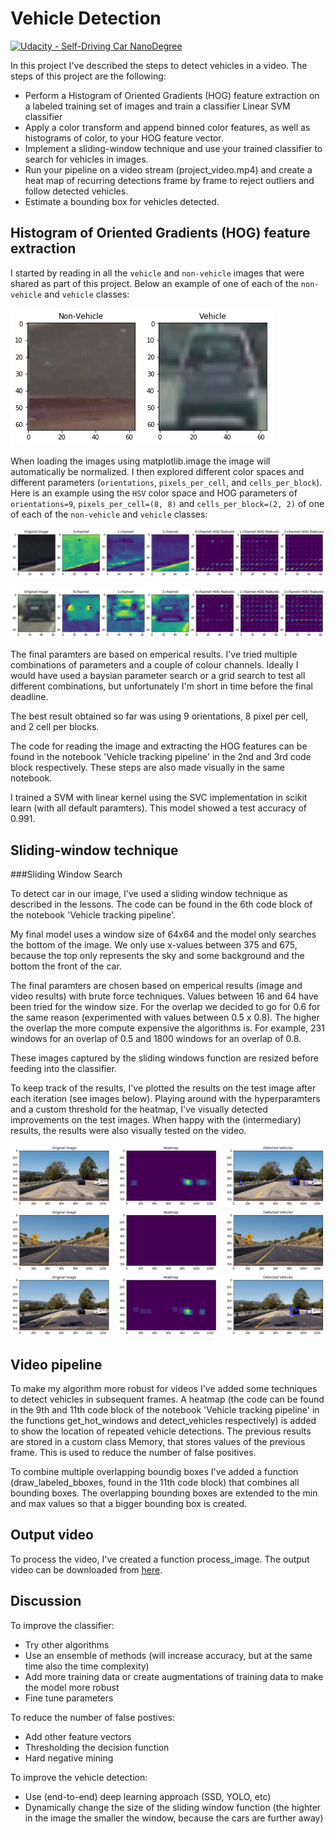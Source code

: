 # Vehicle Detection
[![Udacity - Self-Driving Car NanoDegree](https://s3.amazonaws.com/udacity-sdc/github/shield-carnd.svg)](http://www.udacity.com/drive)


In this project I've described the steps to detect vehicles in a video. The steps of this project are the following:

* Perform a Histogram of Oriented Gradients (HOG) feature extraction on a labeled training set of images and train a classifier Linear SVM classifier
* Apply a color transform and append binned color features, as well as histograms of color, to your HOG feature vector.
* Implement a sliding-window technique and use your trained classifier to search for vehicles in images.
* Run your pipeline on a video stream (project_video.mp4) and create a heat map of recurring detections frame by frame to reject outliers and follow detected vehicles.
* Estimate a bounding box for vehicles detected.

## Histogram of Oriented Gradients (HOG) feature extraction
I started by reading in all the `vehicle` and `non-vehicle` images that were shared as part of this project. Below an example of one of each of the `non-vehicle` and `vehicle` classes:

![Example training images](./images/training_data_vehicle.png)

When loading the images using matplotlib.image the image will automatically be normalized. I then explored different color spaces and different parameters (`orientations`, `pixels_per_cell`, and `cells_per_block`). Here is an example using the `HSV` color space and HOG parameters of `orientations=9`, `pixels_per_cell=(8, 8)` and `cells_per_block=(2, 2)` of one of each of the `non-vehicle` and `vehicle` classes:

![no vehicle example](./images/hog_features_no_vehicle.png)

![vehicle example](./images/hog_features_vehicle.png)

The final paramters are based on emperical results. I've tried multiple combinations of parameters and a couple of colour channels. Ideally I would have used a baysian parameter search or a grid search to test all different combinations, but unfortunately I'm short in time before the final deadline. 

The best result obtained so far was using 9 orientations, 8 pixel per cell, and 2 cell per blocks.

The code for reading the image and extracting the HOG features can be found in the notebook 'Vehicle tracking pipeline' in the 2nd and 3rd code block respectively. These steps are also made visually in the same notebook.

I trained a SVM with linear kernel using the SVC implementation in scikit learn (with all default paramters). This model showed a test accuracy of 0.991.

## Sliding-window technique
###Sliding Window Search

To detect car in our image, I've used a sliding window technique as described in the lessons. The code can be found in the 6th code block of the notebook 'Vehicle tracking pipeline'. 

My final model uses a window size of 64x64 and the model only searches the bottom of the image. We only use x-values between 375 and 675, because the top only represents the sky and some background and the bottom the front of the car. 

The final paramters are chosen based on emperical results (image and video results) with brute force techniques. Values between 16 and 64 have been tried for the window size. For the overlap we decided to go for 0.6 for the same reason (experimented with values between 0.5 x 0.8). The higher the overlap the more compute expensive the algorithms is. For example, 231 windows for an overlap of 0.5 and 1800 windows for an overlap of 0.8.

These images captured by the sliding windows function are resized before feeding into the classifier.

To keep track of the results, I've plotted the results on the test image after each iteration (see images below). Playing around with the hyperparamters and a custom threshold for the heatmap, I've visually detected improvements on the test images. When happy with the (intermediary) results, the results were also visually tested on the video.

![Heatmap and vehicle detection example 1](/images/heatmap_detection_example1.png)
![Heatmap and vehicle detection example 2](/images/heatmap_detection_example2.png)
![Heatmap and vehicle detection example 3](/images/heatmap_detection_example3.png)



## Video pipeline
To make my algorithm more robust for videos I've added some techniques to detect vehicles in subsequent frames. A heatmap (the code can be found in the 9th and 11th code block of the notebook 'Vehicle tracking pipeline' in the functions get_hot_windows and detect_vehicles respectively) is added to show the location of repeated vehicle detections. The previous results are stored in a custom class Memory, that stores values of the previous frame. This is used to reduce the number of false positives. 

To combine multiple overlapping boundig boxes I've added a function (draw_labeled_bboxes, found in the 11th code block) that combines all bounding boxes. The overlapping bounding boxes are extended to the min and max values so that a bigger bounding box is created.

## Output video
To process the video, I've created a function process_image. The output video can be downloaded from [here](output_video.mp4).

## Discussion
To improve the classifier:
* Try other algorithms
* Use an ensemble of methods (will increase accuracy, but at the same time also the time complexity)
* Add more training data or create augmentations of training data to make the model more robust
* Fine tune parameters

To reduce the number of false postives:
* Add other feature vectors
* Thresholding the decision function
* Hard negative mining

To improve the vehicle detection:
* Use (end-to-end) deep learning approach (SSD, YOLO, etc)
* Dynamically change the size of the sliding window function (the highter in the image the smaller the window, because the cars are further away)
